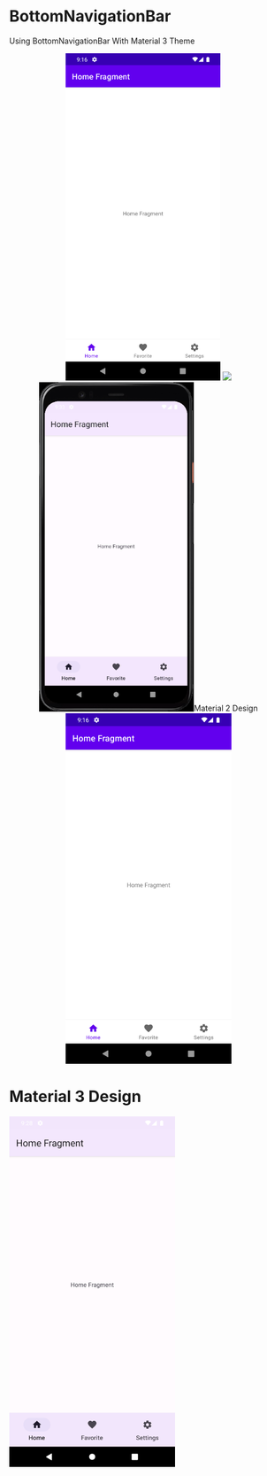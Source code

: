 # BottomNavigationBar
Using BottomNavigationBar With Material 3 Theme

<p align="center">
<img src="/screenshot/Screenshot_m2.png" width="280"/>
<img src="/screenshot/Screenshot_m3.pn" width="280"/>
<img src="/screenshot/M3Demo.gif" width="280/>
</p>

# Material 2 Design
<img src="/screenshot/Screenshot_m2.png" width="300">

# Material 3 Design
<img src="/screenshot/Screenshot_m3.png" width="300">
